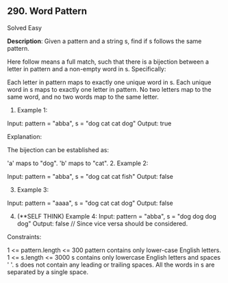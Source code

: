 ## 290. Word Pattern
Solved
Easy

**Description**: Given a pattern and a string s, find if s follows the same pattern.

Here follow means a full match, such that there is a bijection between a letter in pattern and a non-empty word in s. Specifically:

Each letter in pattern maps to exactly one unique word in s.
Each unique word in s maps to exactly one letter in pattern.
No two letters map to the same word, and no two words map to the same letter.
 
1. Example 1:

Input: pattern = "abba", s = "dog cat cat dog" Output: true

Explanation:

The bijection can be established as:

'a' maps to "dog".
'b' maps to "cat".
2. Example 2:

Input: pattern = "abba", s = "dog cat cat fish" Output: false

3. Example 3:

Input: pattern = "aaaa", s = "dog cat cat dog" Output: false

4. (**SELF THINK) Example 4:
Input: pattern = "abba", s = "dog dog dog dog" Output: false // Since vice versa should be considered.

Constraints:

1 <= pattern.length <= 300
pattern contains only lower-case English letters.
1 <= s.length <= 3000
s contains only lowercase English letters and spaces ' '.
s does not contain any leading or trailing spaces.
All the words in s are separated by a single space.